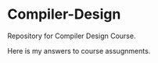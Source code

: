 # Compiler-Design
Repository for Compiler Design Course.


Here is my answers to course assugnments.
